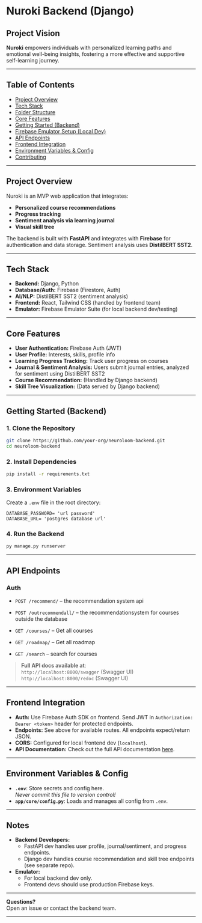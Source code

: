 # Nuroki Backend (Django)

## Project Vision

**Nuroki** empowers individuals with personalized learning paths and emotional well-being insights, fostering a more effective and supportive self-learning journey.

---

## Table of Contents

- [Project Overview](#project-overview)
- [Tech Stack](#tech-stack)
- [Folder Structure](#folder-structure)
- [Core Features](#core-features)
- [Getting Started (Backend)](#getting-started-backend)
- [Firebase Emulator Setup (Local Dev)](#firebase-emulator-setup-local-dev)
- [API Endpoints](#api-endpoints)
- [Frontend Integration](#frontend-integration)
- [Environment Variables & Config](#environment-variables--config)
- [Contributing](#contributing)

---

## Project Overview

Nuroki is an MVP web application that integrates:
- **Personalized course recommendations**
- **Progress tracking**
- **Sentiment analysis via learning journal**
- **Visual skill tree**

The backend is built with **FastAPI** and integrates with **Firebase** for authentication and data storage. Sentiment analysis uses **DistilBERT SST2**.

---

## Tech Stack

- **Backend:** Django, Python
- **Database/Auth:** Firebase (Firestore, Auth)
- **AI/NLP:** DistilBERT SST2 (sentiment analysis)
- **Frontend:** React, Tailwind CSS (handled by frontend team)
- **Emulator:** Firebase Emulator Suite (for local backend dev/testing)


---

## Core Features

- **User Authentication:** Firebase Auth (JWT)
- **User Profile:** Interests, skills, profile info
- **Learning Progress Tracking:** Track user progress on courses
- **Journal & Sentiment Analysis:** Users submit journal entries, analyzed for sentiment using DistilBERT SST2
- **Course Recommendation:** (Handled by Django backend)
- **Skill Tree Visualization:** (Data served by Django backend)

---

## Getting Started (Backend)

### 1. Clone the Repository

```sh
git clone https://github.com/your-org/neuroloom-backend.git
cd neuroloom-backend
```

### 2. Install Dependencies

```sh
pip install -r requirements.txt
```

### 3. Environment Variables

Create a `.env` file in the root directory:

```
DATABASE_PASSWORD= 'url password'
DATABASE_URL= 'postgres database url'

```


### 4. Run the Backend

```sh
py manage.py runserver
```

---



## API Endpoints

### Auth

- `POST /recommend/` – the recommendation system api
- `POST /outrecommendall/` – the recommendationsystem for courses outside the database
- `GET /courses/` – Get all courses



- `GET /roadmap/` – Get all roadmap
- `GET /search` – search for courses


> **Full API docs available at**:  
> `http://localhost:8000/swagger` (Swagger UI)
> `http://localhost:8000/redoc` (Swagger UI)


---

## Frontend Integration

- **Auth:** Use Firebase Auth SDK on frontend. Send JWT in `Authorization: Bearer <token>` header for protected endpoints.
- **Endpoints:** See above for available routes. All endpoints expect/return JSON.
- **CORS:** Configured for local frontend dev (`localhost`).
- **API Documentation:** Check out the full API documentation [here](https://nuroki-backend.onrender.com).
---

## Environment Variables & Config

- **`.env`**: Store secrets and config here.  
  _Never commit this file to version control!_
- **`app/core/config.py`**: Loads and manages all config from `.env`.

---

## Notes

- **Backend Developers:**  
  - FastAPI dev handles user profile, journal/sentiment, and progress endpoints.
  - Django dev handles course recommendation and skill tree endpoints (see separate repo).
- **Emulator:**  
  - For local backend dev only.  
  - Frontend devs should use production Firebase keys.

---

**Questions?**  
Open an issue or contact the backend team.

---